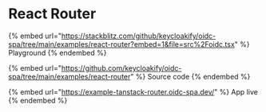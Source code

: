# React Router



{% embed url="https://stackblitz.com/github/keycloakify/oidc-spa/tree/main/examples/react-router?embed=1&file=src%2Foidc.tsx" %}
Playground
{% endembed %}

{% embed url="https://github.com/keycloakify/oidc-spa/tree/main/examples/react-router" %}
Source code
{% endembed %}

{% embed url="https://example-tanstack-router.oidc-spa.dev/" %}
App live
{% endembed %}
